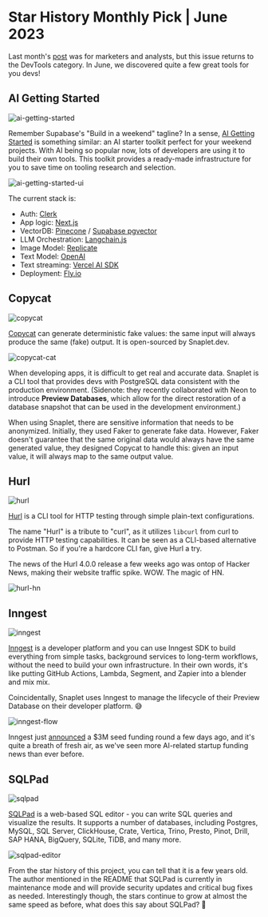 # Star History Monthly Pick | June 2023

Last month's [post](/blog/star-history-monthly-pick-202305) was for marketers and analysts, but this issue returns to the DevTools category. In June, we discovered quite a few great tools for you devs!

## AI Getting Started

![ai-getting-started](/blog/assets/star-history-monthly-pick-202306/ai-getting-started.webp)

Remember Supabase's "Build in a weekend" tagline? In a sense, [AI Getting Started](http://github.com/a16z-infra/ai-getting-started) is something similar: an AI starter toolkit perfect for your weekend projects. With AI being so popular now, lots of developers are using it to build their own tools. This toolkit provides a ready-made infrastructure for you to save time on tooling research and selection.

![ai-getting-started-ui](/blog/assets/star-history-monthly-pick-202306/ai-getting-started-ui.webp)

The current stack is:

-   Auth: [Clerk](https://clerk.com/)
-   App logic: [Next.js](https://nextjs.org/)
-   VectorDB: [Pinecone](https://www.pinecone.io/) / [Supabase pgvector](https://supabase.com/docs/guides/database/extensions/pgvector)
-   LLM Orchestration: [Langchain.js](https://js.langchain.com/docs/)
-   Image Model: [Replicate](https://replicate.com/)
-   Text Model: [OpenAI](https://platform.openai.com/docs/models)
-   Text streaming: [Vercel AI SDK](https://github.com/vercel-labs/ai)
-   Deployment: [Fly.io](https://fly.io/)

## Copycat

![copycat](/blog/assets/star-history-monthly-pick-202306/copycat.webp)

[Copycat](http://github.com/snaplet/copycat) can generate deterministic fake values: the same input will always produce the same (fake) output. It is open-sourced by Snaplet.dev.

![copycat-cat](/blog/assets/star-history-monthly-pick-202306/copycat-cat.webp)

When developing apps, it is difficult to get real and accurate data. Snaplet is a CLI tool that provides devs with PostgreSQL data consistent with the production environment. (Sidenote: they recently collaborated with Neon to introduce **Preview Databases**, which allow for the direct restoration of a database snapshot that can be used in the development environment.)

When using Snaplet, there are sensitive information that needs to be anonymized. Initially, they used Faker to generate fake data. However, Faker doesn't guarantee that the same original data would always have the same generated value, they designed Copycat to handle this: given an input value, it will always map to the same output value.

## Hurl

![hurl](/blog/assets/star-history-monthly-pick-202306/hurl.webp)

[Hurl](https://github.com/Orange-OpenSource/hurl) is a CLI tool for HTTP testing through simple plain-text configurations.

The name "Hurl" is a tribute to "curl", as it utilizes `libcurl` from curl to provide HTTP testing capabilities. It can be seen as a CLI-based alternative to Postman. So if you're a hardcore CLI fan, give Hurl a try.

The news of the Hurl 4.0.0 release a few weeks ago was ontop of Hacker News, making their website traffic spike. WOW. The magic of HN.

![hurl-hn](/blog/assets/star-history-monthly-pick-202306/hurl-hn.webp)

## Inngest

![inngest](/blog/assets/star-history-monthly-pick-202306/inngest.webp)

[Inngest](https://github.com/inngest/inngest) is a developer platform and you can use Inngest SDK to build everything from simple tasks, background services to long-term workflows, without the need to build your own infrastructure. In their own words, it's like putting GitHub Actions, Lambda, Segment, and Zapier into a blender and mix mix.

Coincidentally, Snaplet uses Inngest to manage the lifecycle of their Preview Database on their developer platform. 😅

![inngest-flow](/blog/assets/star-history-monthly-pick-202306/inngest-flow.webp)

Inngest just [announced](https://techcrunch.com/2023/07/12/inngest-helps-developers-build-their-backend-workflows-raises-3m/) a $3M seed funding round a few days ago, and it's quite a breath of fresh air, as we've seen more AI-related startup funding news than ever before.

## **SQLPad**

![sqlpad](/blog/assets/star-history-monthly-pick-202306/sqlpad.webp)

[SQLPad](https://github.com/sqlpad/sqlpad) is a web-based SQL editor - you can write SQL queries and visualize the results. It supports a number of databases, including Postgres, MySQL, SQL Server, ClickHouse, Crate, Vertica, Trino, Presto, Pinot, Drill, SAP HANA, BigQuery, SQLite, TiDB, and many more.

![sqlpad-editor](/blog/assets/star-history-monthly-pick-202306/sqlpad-editor.webp)

From the star history of this project, you can tell that it is a few years old. The author mentioned in the README that SQLPad is currently in maintenance mode and will provide security updates and critical bug fixes as needed. Interestingly though, the stars continue to grow at almost the same speed as before, what does this say about SQLPad? 🤔
